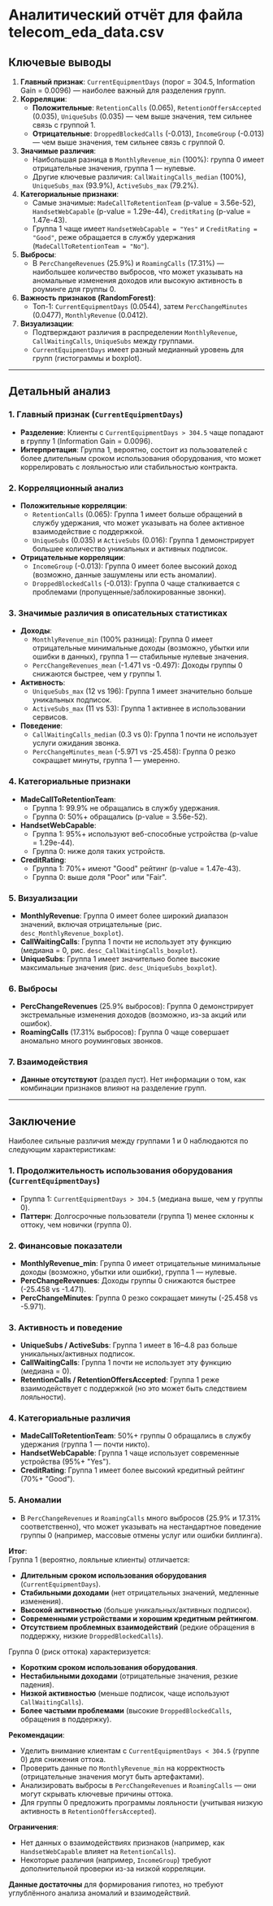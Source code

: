 

# Аналитический отчёт для файла telecom_eda_data.csv

## Ключевые выводы
1. **Главный признак**: `CurrentEquipmentDays` (порог = 304.5, Information Gain = 0.0096) — наиболее важный для разделения групп.
2. **Корреляции**:  
   - **Положительные**: `RetentionCalls` (0.065), `RetentionOffersAccepted` (0.035), `UniqueSubs` (0.035) — чем выше значения, тем сильнее связь с группой 1.  
   - **Отрицательные**: `DroppedBlockedCalls` (-0.013), `IncomeGroup` (-0.013) — чем выше значения, тем сильнее связь с группой 0.  
3. **Значимые различия**:  
   - Наибольшая разница в `MonthlyRevenue_min` (100%): группа 0 имеет отрицательные значения, группа 1 — нулевые.  
   - Другие ключевые различия: `CallWaitingCalls_median` (100%), `UniqueSubs_max` (93.9%), `ActiveSubs_max` (79.2%).  
4. **Категориальные признаки**:  
   - Самые значимые: `MadeCallToRetentionTeam` (p-value = 3.56e-52), `HandsetWebCapable` (p-value = 1.29e-44), `CreditRating` (p-value = 1.47e-43).  
   - Группа 1 чаще имеет `HandsetWebCapable = "Yes"` и `CreditRating = "Good"`, реже обращается в службу удержания (`MadeCallToRetentionTeam = "No"`).  
5. **Выбросы**:  
   - В `PercChangeRevenues` (25.9%) и `RoamingCalls` (17.31%) — наибольшее количество выбросов, что может указывать на аномальные изменения доходов или высокую активность в роуминге для группы 0.  
6. **Важность признаков (RandomForest)**:  
   - Топ-1: `CurrentEquipmentDays` (0.0544), затем `PercChangeMinutes` (0.0477), `MonthlyRevenue` (0.0412).  
7. **Визуализации**:  
   - Подтверждают различия в распределении `MonthlyRevenue`, `CallWaitingCalls`, `UniqueSubs` между группами.  
   - `CurrentEquipmentDays` имеет разный медианный уровень для групп (гистограммы и boxplot).  

---

## Детальный анализ

### 1. Главный признак (`CurrentEquipmentDays`)  
- **Разделение**: Клиенты с `CurrentEquipmentDays > 304.5` чаще попадают в группу 1 (Information Gain = 0.0096).  
- **Интерпретация**: Группа 1, вероятно, состоит из пользователей с более длительным сроком использования оборудования, что может коррелировать с лояльностью или стабильностью контракта.  

### 2. Корреляционный анализ  
- **Положительные корреляции**:  
  - `RetentionCalls` (0.065): Группа 1 имеет больше обращений в службу удержания, что может указывать на более активное взаимодействие с поддержкой.  
  - `UniqueSubs` (0.035) и `ActiveSubs` (0.016): Группа 1 демонстрирует большее количество уникальных и активных подписок.  
- **Отрицательные корреляции**:  
  - `IncomeGroup` (-0.013): Группа 0 имеет более высокий доход (возможно, данные зашумлены или есть аномалии).  
  - `DroppedBlockedCalls` (-0.013): Группа 0 чаще сталкивается с проблемами (пропущенные/заблокированные звонки).  

### 3. Значимые различия в описательных статистиках  
- **Доходы**:  
  - `MonthlyRevenue_min` (100% разница): Группа 0 имеет отрицательные минимальные доходы (возможно, убытки или ошибки в данных), группа 1 — стабильные нулевые значения.  
  - `PercChangeRevenues_mean` (-1.471 vs -0.497): Доходы группы 0 снижаются быстрее, чем у группы 1.  
- **Активность**:  
  - `UniqueSubs_max` (12 vs 196): Группа 1 имеет значительно больше уникальных подписок.  
  - `ActiveSubs_max` (11 vs 53): Группа 1 активнее в использовании сервисов.  
- **Поведение**:  
  - `CallWaitingCalls_median` (0.3 vs 0): Группа 1 почти не использует услуги ожидания звонка.  
  - `PercChangeMinutes_mean` (-5.971 vs -25.458): Группа 0 резко сокращает минуты, группа 1 — умеренно.  

### 4. Категориальные признаки  
- **MadeCallToRetentionTeam**:  
  - Группа 1: 99.9% не обращались в службу удержания.  
  - Группа 0: 50%+ обращались (p-value = 3.56e-52).  
- **HandsetWebCapable**:  
  - Группа 1: 95%+ используют веб-способные устройства (p-value = 1.29e-44).  
  - Группа 0: ниже доля таких устройств.  
- **CreditRating**:  
  - Группа 1: 70%+ имеют "Good" рейтинг (p-value = 1.47e-43).  
  - Группа 0: выше доля "Poor" или "Fair".  

### 5. Визуализации  
- **MonthlyRevenue**: Группа 0 имеет более широкий диапазон значений, включая отрицательные (рис. `desc_MonthlyRevenue_boxplot`).  
- **CallWaitingCalls**: Группа 1 почти не использует эту функцию (медиана = 0, рис. `desc_CallWaitingCalls_boxplot`).  
- **UniqueSubs**: Группа 1 имеет значительно более высокие максимальные значения (рис. `desc_UniqueSubs_boxplot`).  

### 6. Выбросы  
- **PercChangeRevenues** (25.9% выбросов): Группа 0 демонстрирует экстремальные изменения доходов (возможно, из-за акций или ошибок).  
- **RoamingCalls** (17.31% выбросов): Группа 0 чаще совершает аномально много роуминговых звонков.  

### 7. Взаимодействия  
- **Данные отсутствуют** (раздел пуст). Нет информации о том, как комбинации признаков влияют на разделение групп.  

---

## Заключение  
Наиболее сильные различия между группами 1 и 0 наблюдаются по следующим характеристикам:  

### **1. Продолжительность использования оборудования (`CurrentEquipmentDays`)**  
- Группа 1: `CurrentEquipmentDays > 304.5` (медиана выше, чем у группы 0).  
- **Паттерн**: Долгосрочные пользователи (группа 1) менее склонны к оттоку, чем новички (группа 0).  

### **2. Финансовые показатели**  
- **MonthlyRevenue_min**: Группа 0 имеет отрицательные минимальные доходы (возможно, убытки или ошибки), группа 1 — нулевые.  
- **PercChangeRevenues**: Доходы группы 0 снижаются быстрее (-25.458 vs -1.471).  
- **PercChangeMinutes**: Группа 0 резко сокращает минуты (-25.458 vs -5.971).  

### **3. Активность и поведение**  
- **UniqueSubs / ActiveSubs**: Группа 1 имеет в 16–4.8 раз больше уникальных/активных подписок.  
- **CallWaitingCalls**: Группа 1 почти не использует эту функцию (медиана = 0).  
- **RetentionCalls / RetentionOffersAccepted**: Группа 1 реже взаимодействует с поддержкой (но это может быть следствием лояльности).  

### **4. Категориальные различия**  
- **MadeCallToRetentionTeam**: 50%+ группы 0 обращались в службу удержания (группа 1 — почти никто).  
- **HandsetWebCapable**: Группа 1 чаще использует современные устройства (95%+ "Yes").  
- **CreditRating**: Группа 1 имеет более высокий кредитный рейтинг (70%+ "Good").  

### **5. Аномалии**  
- В `PercChangeRevenues` и `RoamingCalls` много выбросов (25.9% и 17.31% соответственно), что может указывать на нестандартное поведение группы 0 (например, массовые отмены услуг или ошибки биллинга).  

**Итог**:  
Группа 1 (вероятно, лояльные клиенты) отличается:  
- **Длительным сроком использования оборудования** (`CurrentEquipmentDays`).  
- **Стабильными доходами** (нет отрицательных значений, медленные изменения).  
- **Высокой активностью** (больше уникальных/активных подписок).  
- **Современными устройствами и хорошим кредитным рейтингом**.  
- **Отсутствием проблемных взаимодействий** (редкие обращения в поддержку, низкие `DroppedBlockedCalls`).  

Группа 0 (риск оттока) характеризуется:  
- **Коротким сроком использования оборудования**.  
- **Нестабильными доходами** (отрицательные значения, резкие падения).  
- **Низкой активностью** (меньше подписок, чаще используют `CallWaitingCalls`).  
- **Более частыми проблемами** (высокие `DroppedBlockedCalls`, обращения в поддержку).  

**Рекомендации**:  
- Уделить внимание клиентам с `CurrentEquipmentDays < 304.5` (группе 0) для снижения оттока.  
- Проверить данные по `MonthlyRevenue_min` на корректность (отрицательные значения могут быть артефактами).  
- Анализировать выбросы в `PercChangeRevenues` и `RoamingCalls` — они могут скрывать ключевые причины оттока.  
- Для группы 0 предложить программы лояльности (учитывая низкую активность в `RetentionOffersAccepted`).  

**Ограничения**:  
- Нет данных о взаимодействиях признаков (например, как `HandsetWebCapable` влияет на `RetentionCalls`).  
- Некоторые различия (например, `IncomeGroup`) требуют дополнительной проверки из-за низкой корреляции.  

**Данные достаточны** для формирования гипотез, но требуют углублённого анализа аномалий и взаимодействий.